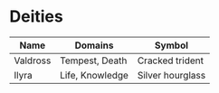 # Deities

| Name     | Domains          | Symbol            |
|----------|------------------|-------------------|
| Valdross | Tempest, Death   | Cracked trident   |
| Ilyra    | Life, Knowledge  | Silver hourglass  |
